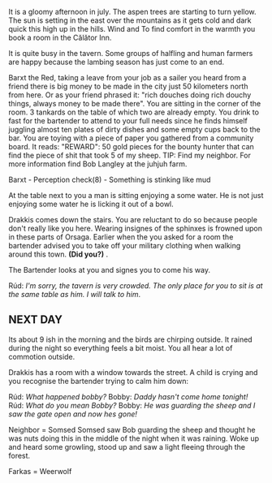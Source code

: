 It is a gloomy afternoon in july. The aspen trees are starting to turn yellow. The sun is setting in the east over the mountains as it gets cold and dark quick this high up in the hills. Wind and To find comfort in the warmth you book a room in the Călător Inn.

It is quite busy in the tavern. Some groups of halfling and human farmers are happy because the lambing season has just come to an end. 

Barxt the Red, taking a leave from your job as a sailer you heard from a friend there is big money to be made in the city just 50 kilometers north from here. Or as your friend phrased it: "rich douches doing rich douchy things, always money to be made there". You are sitting in the corner of the room. 3 tankards on the table of which two are already empty. You drink to fast for the bartender to attend to your full needs since he finds himself juggling almost ten plates of dirty dishes and some empty cups back to the bar. You are toying with a piece of paper you gathered from a community board. It reads: "REWARD": 50 gold pieces for the bounty hunter that can find the piece of shit that took 5 of my sheep. TIP: Find my neighbor. For more information find Bob Langley at the juhjuh farm.

Barxt - Perception check(8) - Something is stinking like mud

At the table next to you a man is sitting enjoying a some water. He is not just enjoying some water he is licking it out of a bowl.

Drakkis comes down the stairs. You are reluctant to do so because people don't really like you here. Wearing insignes of the sphinxes is frowned upon in these parts of Orsaga. Earlier when the you asked for a room the bartender advised you to take off your military clothing when walking around this town. **(Did you?)** .

The Bartender looks at you and signes you to come his way. 

Rúd: *I'm sorry, the tavern is very crowded. The only place for you to sit is at the same table as him. I will talk to him*.

## NEXT DAY

Its about 9 ish in the morning and the birds are chirping outside. It rained during the night so everything feels a bit moist. You all hear a lot of commotion outside.

Drakkis has a room with a window towards the street. A child is crying and you recognise the bartender trying to calm him down:

Rúd: *What happened bobby?*
Bobby: *Daddy hasn't come home tonight!*
Rúd: *What do you mean Bobby?*
Bobby: *He was guarding the sheep and I saw the gate open and now hes gone!*




Neighbor = Somsed
Somsed saw Bob guarding the sheep and thought he was nuts doing this in the middle of the night when it was raining. Woke up and heard some growling, stood up and saw a light fleeing through the forest.

Farkas = Weerwolf
